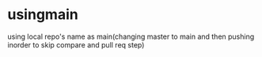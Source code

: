# usingmain
using local repo's name as main(changing master to main and then pushing inorder to skip compare and pull req step)
